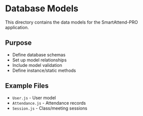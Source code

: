 # Database Models

This directory contains the data models for the SmartAttend-PRO application.

## Purpose
- Define database schemas
- Set up model relationships
- Include model validation
- Define instance/static methods

## Example Files
- `User.js` - User model
- `Attendance.js` - Attendance records
- `Session.js` - Class/meeting sessions
